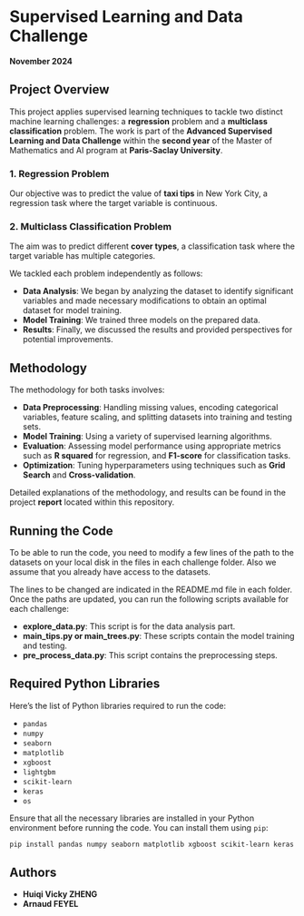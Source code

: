 # Supervised Learning and Data Challenge  
**November 2024**

## Project Overview  
This project applies supervised learning techniques to tackle two distinct machine learning challenges: a **regression** problem and a **multiclass classification** problem. The work is part of the **Advanced Supervised Learning and Data Challenge** within the **second year** of the Master of Mathematics and AI program at **Paris-Saclay University**.

### 1. **Regression Problem**  
Our objective was to predict the value of **taxi tips** in New York City, a regression task where the target variable is continuous.

### 2. **Multiclass Classification Problem**  
The aim was to predict different **cover types**, a classification task where the target variable has multiple categories.

We tackled each problem independently as follows:

- **Data Analysis**: We began by analyzing the dataset to identify significant variables and made necessary modifications to obtain an optimal dataset for model training.
- **Model Training**: We trained three models on the prepared data.
- **Results**: Finally, we discussed the results and provided perspectives for potential improvements.

## Methodology  
The methodology for both tasks involves:

- **Data Preprocessing**: Handling missing values, encoding categorical variables, feature scaling, and splitting datasets into training and testing sets.
- **Model Training**: Using a variety of supervised learning algorithms.
- **Evaluation**: Assessing model performance using appropriate metrics such as **R squared** for regression, and **F1-score** for classification tasks.
- **Optimization**: Tuning hyperparameters using techniques such as **Grid Search** and **Cross-validation**.

Detailed explanations of the methodology, and results can be found in the project **report** located within this repository.

## Running the Code  
To be able to run the code, you need to modify a few lines of the path to the datasets on your local disk in the files in each challenge folder. Also we assume that you already have access to the datasets. 

The lines to be changed are indicated in the README.md file in each folder. Once the paths are updated, you can run the following scripts available for each challenge:

- **explore_data.py**: This script is for the data analysis part.
- **main_tips.py or main_trees.py**: These scripts contain the model training and testing.
- **pre_process_data.py**: This script contains the preprocessing steps.

## Required Python Libraries  
Here’s the list of Python libraries required to run the code:

- `pandas`  
- `numpy`  
- `seaborn`  
- `matplotlib`  
- `xgboost`
- `lightgbm`
- `scikit-learn`  
- `keras`  
- `os`  

Ensure that all the necessary libraries are installed in your Python environment before running the code. You can install them using `pip`:

```bash
pip install pandas numpy seaborn matplotlib xgboost scikit-learn keras lightgbm
```

## Authors  
- **Huiqi Vicky ZHENG**
- **Arnaud FEYEL**
